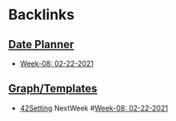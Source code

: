 
# Backlinks
## [Date Planner](<Date Planner.md>)
- [Week-08: 02-22-2021](<Week-08: 02-22-2021.md>)

## [Graph/Templates](<Graph/Templates.md>)
- [42Setting](<42Setting.md>) NextWeek #[Week-08: 02-22-2021](<Week-08: 02-22-2021.md>)

